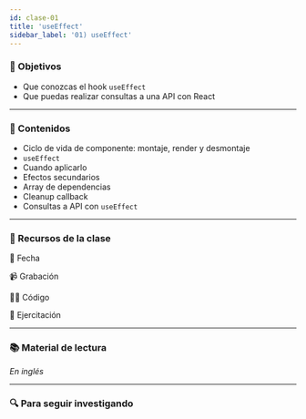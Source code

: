 ```yaml
---
id: clase-01
title: 'useEffect'
sidebar_label: '01) useEffect'
---
```


### 🏁 Objetivos

- Que conozcas el hook `useEffect`
- Que puedas realizar consultas a una API con React

---

### 📝 Contenidos

- Ciclo de vida de componente: montaje, render y desmontaje
- `useEffect`
- Cuando aplicarlo
- Efectos secundarios
- Array de dependencias
- Cleanup callback
- Consultas a API con `useEffect`

---

### 🚀 Recursos de la clase

📆 Fecha

📹 Grabación

👩‍💻 Código

💪 Ejercitación

---

### 📚 Material de lectura

_En inglés_

---

### 🔍 Para seguir investigando
